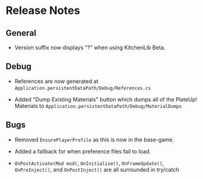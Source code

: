 # Release Notes

## General

* Version suffix now displays "?" when using KitchenLib Beta.

## Debug

* References are now generated at `Application.persistentDataPath/Debug/References.cs`
+ Added "Dump Existing Materials" button which dumps all of the PlateUp! Materials to `Application.persistentDataPath/Debug/MaterialDumps` 

## Bugs

- Removed `EnsurePlayerProfile` as this is now in the base-game.
+ Added a fallback for when preference files fail to load.
- `OnPostActivate(Mod mod)`, `OnInitialise()`, `OnFrameUpdate()`, `OnPreInject()`, and `OnPostInject()` are all surrounded in try/catch